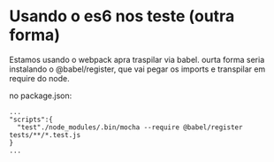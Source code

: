 # Usando o es6 nos teste (outra forma)
Estamos usando o webpack apra traspilar via babel.
ourta forma seria instalando o @babel/register, que vai
pegar os imports e transpilar em require do node.

no package.json:
````
...
"scripts":{
  "test"./node_modules/.bin/mocha --require @babel/register tests/**/*.test.js
}
...
````
